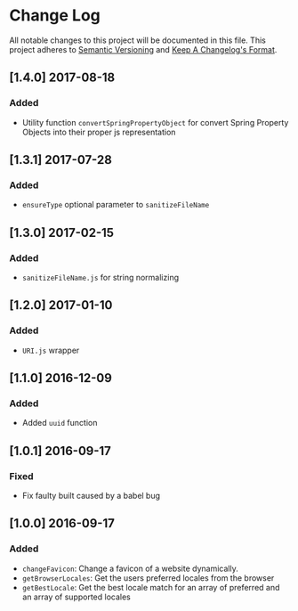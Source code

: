 # Change Log
All notable changes to this project will be documented in this file.
This project adheres to [Semantic Versioning](http://semver.org/) and [Keep A Changelog's Format](http://keepachangelog.com/).

## [1.4.0] 2017-08-18

### Added

- Utility function `convertSpringPropertyObject` for convert Spring Property Objects into their proper js representation

## [1.3.1] 2017-07-28
### Added
- `ensureType` optional parameter to `sanitizeFileName`

## [1.3.0] 2017-02-15
### Added
- `sanitizeFileName.js` for string normalizing

## [1.2.0] 2017-01-10
### Added
- `URI.js` wrapper

## [1.1.0] 2016-12-09
### Added
- Added `uuid` function

## [1.0.1] 2016-09-17
### Fixed
- Fix faulty built caused by a babel bug

## [1.0.0] 2016-09-17
### Added

- `changeFavicon`: Change a favicon of a website dynamically.
- `getBrowserLocales`: Get the users preferred locales from the browser
- `getBestLocale`: Get the best locale match for an array of preferred and an array of supported locales
